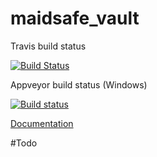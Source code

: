 # maidsafe_vault

Travis build status

[![Build Status](https://travis-ci.org/dirvine/maidsafe_vault.svg?branch=master)](https://travis-ci.org/dirvine/maidsafe_vault)

Appveyor build status (Windows)

[![Build status](https://ci.appveyor.com/api/projects/status/jsuo65sa631h0kav?svg=true)](https://ci.appveyor.com/project/dirvine/maidsafe-vault)


[Documentation](http://dirvine.github.io/maidsafe_vault/)


#Todo
